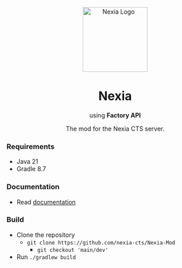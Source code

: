 <div align="center">

<img src="https://notcoded.needs.rest/r/nexia.png" height=150 alt="Nexia Logo"/>
<br>

# Nexia
using **Factory API**

The mod for the Nexia CTS server.

</div>

### Requirements

- Java 21
- Gradle 8.7

### Documentation
- Read [documentation](https://github.com/nexia-cts/Nexia-Mod/tree/documentation)

### Build
- Clone the repository
  - `git clone https://github.com/nexia-cts/Nexia-Mod`
    - `git checkout 'main/dev'`
- Run `./gradlew build`

